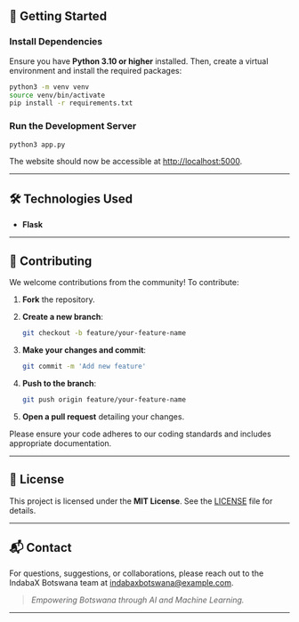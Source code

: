 ## 🚀 Getting Started

### Install Dependencies

Ensure you have **Python 3.10 or higher** installed. Then, create a virtual environment and install the required packages:

```bash
python3 -m venv venv
source venv/bin/activate
pip install -r requirements.txt
```

### Run the Development Server

```bash
python3 app.py
```

The website should now be accessible at [http://localhost:5000](http://localhost:5000).

---

## 🛠️ Technologies Used

- **Flask**  

---

## 🤝 Contributing

We welcome contributions from the community! To contribute:

1. **Fork** the repository.  
2. **Create a new branch**:

   ```bash
   git checkout -b feature/your-feature-name
   ```

3. **Make your changes and commit**:

   ```bash
   git commit -m 'Add new feature'
   ```

4. **Push to the branch**:

   ```bash
   git push origin feature/your-feature-name
   ```

5. **Open a pull request** detailing your changes.

Please ensure your code adheres to our coding standards and includes appropriate documentation.

---

## 📄 License

This project is licensed under the **MIT License**. See the [LICENSE](LICENSE) file for details.

---

## 📬 Contact

For questions, suggestions, or collaborations, please reach out to the IndabaX Botswana team at [indabaxbotswana@example.com](mailto:indabaxbotswana@example.com).

> *Empowering Botswana through AI and Machine Learning.*

---
